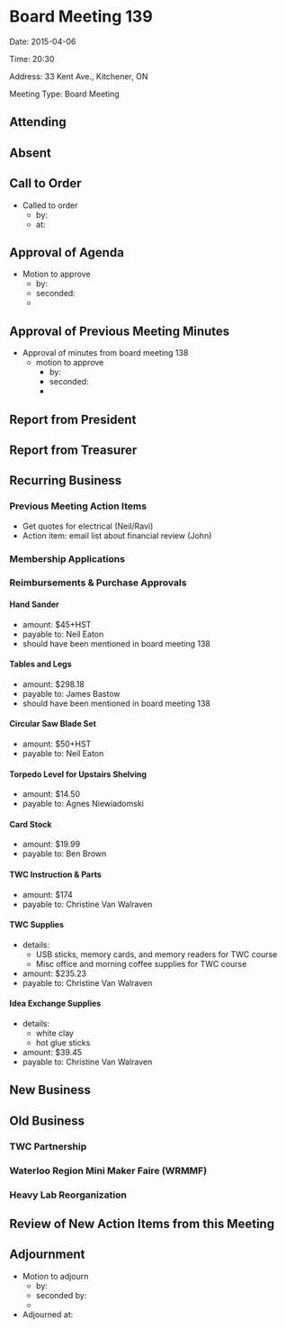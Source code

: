 # Board Meeting 139

Date: 2015-04-06

Time: 20:30

Address: 33 Kent Ave., Kitchener, ON

Meeting Type: Board Meeting

## Attending

## Absent

## Call to Order
* Called to order
    * by: 
    * at: 

## Approval of Agenda
* Motion to approve
    * by: 
    * seconded: 
    * 

## Approval of Previous Meeting Minutes
* Approval of minutes from board meeting 138
    * motion to approve
        * by: 
        * seconded: 
        * 

## Report from President

## Report from Treasurer

## Recurring Business

### Previous Meeting Action Items
* Get quotes for electrical (Neil/Ravi)
* Action item: email list about financial review (John)

### Membership Applications

### Reimbursements & Purchase Approvals

#### Hand Sander
* amount: $45+HST
* payable to: Neil Eaton
* should have been mentioned in board meeting 138

#### Tables and Legs
* amount: $298.18
* payable to: James Bastow
* should have been mentioned in board meeting 138

#### Circular Saw Blade Set
* amount: $50+HST
* payable to: Neil Eaton

#### Torpedo Level for Upstairs Shelving
* amount: $14.50
* payable to: Agnes Niewiadomski

#### Card Stock
* amount: $19.99
* payable to: Ben Brown

#### TWC Instruction & Parts
* amount: $174
* payable to: Christine Van Walraven

#### TWC Supplies
* details:
    * USB sticks, memory cards, and memory readers for TWC course
    * Misc office and morning coffee supplies for TWC course
* amount: $235.23
* payable to: Christine Van Walraven

#### Idea Exchange Supplies
* details:
    * white clay
    * hot glue sticks
* amount: $39.45
* payable to: Christine Van Walraven

## New Business

## Old Business

### TWC Partnership

### Waterloo Region Mini Maker Faire (WRMMF)

### Heavy Lab Reorganization

## Review of New Action Items from this Meeting

## Adjournment
* Motion to adjourn
    * by: 
    * seconded by: 
    * 
* Adjourned at: 
